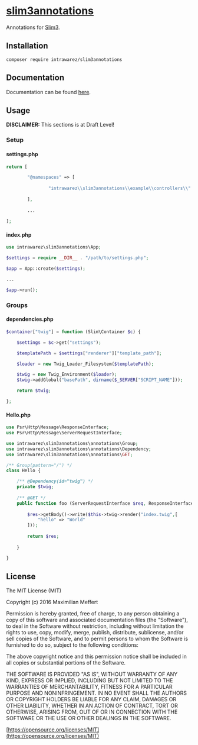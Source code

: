 # [slim3annotations](https://intrawarez.github.io/slim3annotations/)
Annotations for [Slim3](http://www.slimframework.com/).

## Installation

```
composer require intrawarez/slim3annotations
```

## Documentation

Documentation can be found [here](http://intrawarez.github.io/sabertooth/docs/).

## Usage

**DISCLAIMER:** This sections is at Draft Level!

### Setup

#### settings.php
```php
return [

		"@namespaces" => [
				
				"intrawarez\\slim3annotations\\example\\controllers\\" => __DIR__."/controllers"
				
		],
		
		...
		
];
```

#### index.php
```php
use intrawarez\slim3annotations\App;

$settings = require __DIR__ . "/path/to/settings.php";

$app = App::create($settings);

...

$app->run();
```

### Groups

#### dependencies.php
```php
$container["twig"] = function (Slim\Container $c) {

	$settings = $c->get("settings");

	$templatePath = $settings["renderer"]["template_path"];

	$loader = new Twig_Loader_Filesystem($templatePath);

	$twig = new Twig_Environment($loader);
	$twig->addGlobal("basePath", dirname($_SERVER["SCRIPT_NAME"]));

	return $twig;

};
```

#### Hello.php
```php
use Psr\Http\Message\ResponseInterface;
use Psr\Http\Message\ServerRequestInterface;

use intrawarez\slim3annotations\annotations\Group;
use intrawarez\slim3annotations\annotations\Dependency;
use intrawarez\slim3annotations\annotations\GET;

/** Group(pattern="/") */
class Hello {

	/** @Dependency(id="twig") */
	private $twig;
	
	/** @GET */   
	public function foo (ServerRequestInterface $req, ResponseInterface $res, array $args) {
		
		$res->getBody()->write($this->twig->render("index.twig",[
			"hello" => "World"
		]));
			
		return $res;
		
	}

}

```


## License

The MIT License (MIT)

Copyright (c) 2016 Maximilian Meffert

Permission is hereby granted, free of charge, to any person obtaining a copy of this software and associated documentation files (the "Software"), to deal in the Software without restriction, including without limitation the rights to use, copy, modify, merge, publish, distribute, sublicense, and/or sell copies of the Software, and to permit persons to whom the Software is furnished to do so, subject to the following conditions:

The above copyright notice and this permission notice shall be included in all copies or substantial portions of the Software.

THE SOFTWARE IS PROVIDED "AS IS", WITHOUT WARRANTY OF ANY KIND, EXPRESS OR IMPLIED, INCLUDING BUT NOT LIMITED TO THE WARRANTIES OF MERCHANTABILITY, FITNESS FOR A PARTICULAR PURPOSE AND NONINFRINGEMENT. IN NO EVENT SHALL THE AUTHORS OR COPYRIGHT HOLDERS BE LIABLE FOR ANY CLAIM, DAMAGES OR OTHER LIABILITY, WHETHER IN AN ACTION OF CONTRACT, TORT OR OTHERWISE, ARISING FROM, OUT OF OR IN CONNECTION WITH THE SOFTWARE OR THE USE OR OTHER DEALINGS IN THE SOFTWARE.

[https://opensource.org/licenses/MIT](https://opensource.org/licenses/MIT)